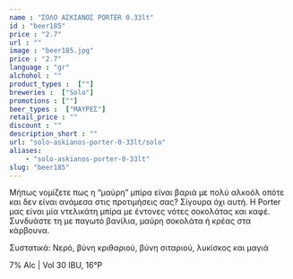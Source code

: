 ```yaml
---
name : "ΣΟΛΟ ΑΣΚΙΑΝΟΣ PORTER 0.33lt"
id : "beer185"
price : "2.7"
url : ""
image : "beer185.jpg"
price : "2.7"
language : "gr"
alchohol : ""
product_types :  [""]
breweries :  ["Solo"]
promotions : [""]
beer_types :  ["ΜΑΥΡΕΣ"]
retail_price : ""
discount : ""
description_short : ""
url: "solo-askianos-porter-0-33lt/solo"
aliases: 
    - "solo-askianos-porter-0-33lt"
slug: "beer185"
---
```


Μήπως νομίζετε πως η “μαύρη” μπίρα είναι βαριά με πολύ αλκοόλ οπότε και δεν είναι ανάμεσα στις προτιμήσεις σας? Σίγουρα όχι αυτή. Η Porter μας είναι μία ντελικάτη μπίρα με έντονες νότες σοκολάτας και καφέ. Συνδυάστε τη με παγωτό βανίλια, μαύρη σοκολάτα ή κρέας στα κάρβουνα.

Συστατικά: Νερό, βύνη κριθαριού, βύνη σιταριού, λυκίσκος και μαγιά

7% Alc | Vol 30 IBU, 16°P